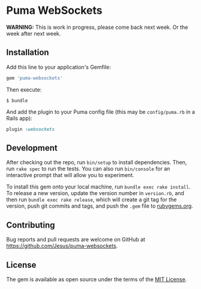 # Puma WebSockets

**WARNING:** This is work in progress, please come back next week. Or the
week after next week.

## Installation

Add this line to your application's Gemfile:

```ruby
gem 'puma-websockets'
```

Then execute:

    $ bundle

And add the plugin to your Puma config file (this may be `config/puma.rb` in
a Rails app):

```ruby
plugin :websockets
```

## Development

After checking out the repo, run `bin/setup` to install dependencies. Then,
run `rake spec` to run the tests. You can also run `bin/console` for an
interactive prompt that will allow you to experiment.

To install this gem onto your local machine, run `bundle exec rake install`.
To release a new version, update the version number in `version.rb`, and then
run `bundle exec rake release`, which will create a git tag for the version,
push git commits and tags, and push the `.gem` file to
[rubygems.org](https://rubygems.org).

## Contributing

Bug reports and pull requests are welcome on GitHub at
https://github.com/Jesus/puma-websockets.

## License

The gem is available as open source under the terms of the
[MIT License](https://opensource.org/licenses/MIT).
